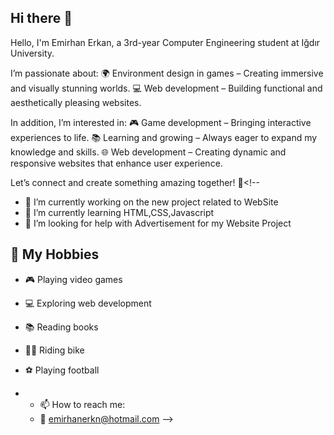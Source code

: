 ## Hi there 👋

Hello, I'm Emirhan Erkan, a 3rd-year Computer Engineering student at Iğdır University.

I’m passionate about:
🌍 Environment design in games – Creating immersive and visually stunning worlds.
💻 Web development – Building functional and aesthetically pleasing websites.

In addition, I’m interested in:
🎮 Game development – Bringing interactive experiences to life.
📚 Learning and growing – Always eager to expand my knowledge and skills.
🌐 Web development – Creating dynamic and responsive websites that enhance user experience.

Let’s connect and create something amazing together! 🚀<!--


- 🔭 I’m currently working on the new project related to WebSite
- 🌱 I’m currently learning HTML,CSS,Javascript
- 🤔 I’m looking for help with Advertisement for my Website Project
  
## 🎨 My Hobbies
- 🎮 Playing video games  
- 💻 Exploring web development  
- 📚 Reading books  
- 🚴‍♂️ Riding bike
- ⚽ Playing football

- - 📫 How to reach me:
  - 📧 emirhanerkn@hotmail.com
-->
